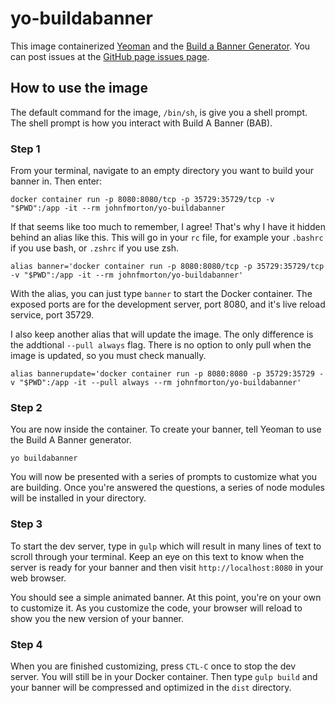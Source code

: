 # yo-buildabanner

This image containerized [Yeoman](https://yeoman.io/) and the [Build a Banner Generator](https://github.com/johnfmorton/generator-buildabanner). You can post issues at the [GitHub page issues page](https://github.com/johnfmorton/docker-build-a-banner/issues).

## How to use the image

The default command for the image, `/bin/sh`, is give you a shell prompt. The shell prompt is how you interact with Build A Banner (BAB).

### Step 1

From your terminal, navigate to an empty directory you want to build your banner in. Then enter:

```
docker container run -p 8080:8080/tcp -p 35729:35729/tcp -v "$PWD":/app -it --rm johnfmorton/yo-buildabanner
```

If that seems like too much to remember, I agree! That's why I have it hidden behind an alias like this. This will go in your `rc` file, for example your `.bashrc` if you use bash, or `.zshrc` if you use zsh.

```
alias banner='docker container run -p 8080:8080/tcp -p 35729:35729/tcp -v "$PWD":/app -it --rm johnfmorton/yo-buildabanner'
```

With the alias, you can just type `banner` to start the Docker container. The exposed ports are for the development server, port 8080, and it's live reload service, port 35729.

I also keep another alias that will update the image. The only difference is the addtional `--pull always` flag. There is no option to only pull when the image is updated, so you must check manually.

```
alias bannerupdate='docker container run -p 8080:8080 -p 35729:35729 -v "$PWD":/app -it --pull always --rm johnfmorton/yo-buildabanner'
```

### Step 2

You are now inside the container. To create your banner, tell Yeoman to use the Build A Banner generator.

```
yo buildabanner
```

You will now be presented with a series of prompts to customize what you are building. Once you're answered the questions, a series of node modules will be installed in your directory.

### Step 3

To start the dev server, type in `gulp` which will result in many lines of text to scroll through your terminal. Keep an eye on this text to know when the server is ready for your banner and then visit `http://localhost:8080` in your web browser.

You should see a simple animated banner. At this point, you're on your own to customize it. As you customize the code, your browser will reload to show you the new version of your banner.

### Step 4

When you are finished customizing, press `CTL-C` once to stop the dev server. You will still be in your Docker container. Then type `gulp build` and your banner will be compressed and optimized in the `dist` directory.
